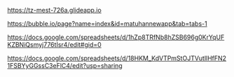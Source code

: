 https://tz-mest-726a.glideapp.io


https://bubble.io/page?name=index&id=matuhannewapp&tab=tabs-1


https://docs.google.com/spreadsheets/d/1hZp8TRfNb8hZSB696g0KrYqUFKZBNiQsmyj776tIsr4/edit#gid=0


https://docs.google.com/spreadsheets/d/18HKM_KdVTPmStOJTVutllHfFN21FSBYyGGssC3eFlC4/edit?usp=sharing
